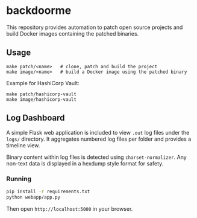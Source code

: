 # backdoorme

This repository provides automation to patch open source projects and
build Docker images containing the patched binaries.

## Usage

```
make patch/<name>   # clone, patch and build the project
make image/<name>   # build a Docker image using the patched binary
```

Example for HashiCorp Vault:

```
make patch/hashicorp-vault
make image/hashicorp-vault
```
## Log Dashboard

A simple Flask web application is included to view `.out` log files under the `logs/` directory. It aggregates numbered log files per folder and provides a timeline view.

Binary content within log files is detected using `charset-normalizer`. Any non-text data is displayed in a hexdump style format for safety.


### Running

```bash
pip install -r requirements.txt
python webapp/app.py
```

Then open `http://localhost:5000` in your browser.
